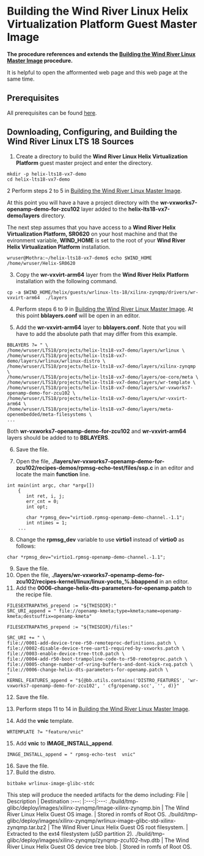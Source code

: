 # Building the Wind River Linux Helix Virtualization Platform Guest Master Image

**The procedure references and extends the [Building the Wind River Linux Master Image](https://github.com/Wind-River/wr-vxworks7-openamp-demo-for-zcu102/blob/master/BUILD-NATIVE.md) procedure.**

It is helpful to open the afformented web page and this web page at the same time.

## Prerequisites
All prerequisites can be found [here](https://github.com/Wind-River/wr-vxworks7-openamp-demo-for-zcu102).

## Downloading, Configuring, and Building the Wind River Linux LTS 18 Sources  

1. Create a directory to build the **Wind River Linux Helix Virtualization Platform** guest master project and enter the directory.   

```
mkdir -p helix-lts18-vx7-demo
cd helix-lts18-vx7-demo
```
2 Perform steps 2 to 5 in [Building the Wind River Linux Master Image](https://github.com/Wind-River/wr-vxworks7-openamp-demo-for-zcu102/blob/master/BUILD-NATIVE.md).

At this point you will have a have a project directory with the **wr-vxworks7-openamp-demo-for-zcu102** layer added to the **helix-lts18-vx7-demo/layers** directory. 

The next step assumes that you have access to a **Wind River Helix Virtualization Platform, SR0620** on your host machine and that the evironment variable, **WIND_HOME** is set to the root of your **Wind River Helix Virtualization Platform** installation.
```
wruser@Mothra:~/helix-lts18-vx7-demo$ echo $WIND_HOME
/home/wruser/Helix-SR0620
```

3. Copy the **wr-vxvirt-arm64** layer from the **Wind River Helix Platform** installation with the following command.
```
cp -a $WIND_HOME/helix/guests/wrlinux-lts-18/xilinx-zynqmp/drivers/wr-vxvirt-arm64  ./layers
```
4. Perform steps 6 to 9 in [Building the Wind River Linux Master Image](https://github.com/Wind-River/wr-vxworks7-openamp-demo-for-zcu102/blob/master/BUILD-NATIVE.md).
At this point **bblayers.conf** will be open in an editor.

5. Add the **wr-vxvirt-arm64** layer to **bblayers.conf**.
Note that you will have to add the absolute path that may differ from this example.
```
BBLAYERS ?= " \
/home/wruser/LTS18/projects/helix-lts18-vx7-demo/layers/wrlinux \
/home/wruser/LTS18/projects/helix-lts18-vx7-demo/layers/wrlinux/wrlinux-distro \
/home/wruser/LTS18/projects/helix-lts18-vx7-demo/layers/xilinx-zynqmp \
/home/wruser/LTS18/projects/helix-lts18-vx7-demo/layers/oe-core/meta \
/home/wruser/LTS18/projects/helix-lts18-vx7-demo/layers/wr-template \
/home/wruser/LTS18/projects/helix-lts18-vx7-demo/layers/wr-vxworks7-openamp-demo-for-zcu102 \
/home/wruser/LTS18/projects/helix-lts18-vx7-demo/layers/wr-vxvirt-arm64 \
/home/wruser/LTS18/projects/helix-lts18-vx7-demo/layers/meta-openembedded/meta-filesystems \
...
```

Both **wr-vxworks7-openamp-demo-for-zcu102** and **wr-vxvirt-arm64** layers should be added to to **BBLAYERS**.

6. Save the file.

7. Open the file, **./layers/wr-vxworks7-openamp-demo-for-zcu102/recipes-demos/rpmsg-echo-test/files/ssp.c** in an editor and locate the main **function** line.

```
int main(int argc, char *argv[])
    {
       int ret, i, j;
       err_cnt = 0;
       int opt;

       char *rpmsg_dev="virtio0.rpmsg-openamp-demo-channel.-1.1";
       int ntimes = 1;
    ...

```
8. Change the **rpmsg_dev** variable to use **virtio1** instead of **virtio0** as follows:
```
char *rpmsg_dev="virtio1.rpmsg-openamp-demo-channel.-1.1";
```
9. Save the file.
10. Open the file, **./layers/wr-vxworks7-openamp-demo-for-zcu102/recipes-kernel/linux/linux-yocto_%.bbappend** in an editor.
11. Add the **0006-change-helix-dts-parameters-for-openamp.patch** to the recipe file.
```
FILESEXTRAPATHS_prepend := "${THISDIR}:"
SRC_URI_append = " file://openamp-kmeta;type=kmeta;name=openamp-kmeta;destsuffix=openamp-kmeta"
            
FILESEXTRAPATHS_prepend := "${THISDIR}/files:"
            
SRC_URI += " \
file://0001-add-device-tree-r50-remoteproc-definitions.patch \
file://0002-disable-device-tree-uart1-required-by-vxworks.patch \
file://0003-enable-device-tree-ttc0.patch \
file://0004-add-r50-boot-trampoline-code-to-r50-remoteproc.patch \
file://0005-change-number-of-vring-buffers-and-dont-kick-rxq.patch \
file://0006-change-helix-dts-parameters-for-openamp.patch \
"
KERNEL_FEATURES_append = "${@bb.utils.contains('DISTRO_FEATURES', 'wr-vxworks7-openamp-demo-for-zcu102', ' cfg/openamp.scc', '', d)}"
```

12. Save the file.

13. Perform steps 11 to 14 in [Building the Wind River Linux Master Image](https://github.com/Wind-River/wr-vxworks7-openamp-demo-for-zcu102/blob/master/BUILD-NATIVE.md).
 
14. Add the **vnic** template.
```
WRTEMPLATE ?= "feature/vnic"
```
15. Add **vnic** to **IMAGE_INSTALL_append**.

```
IMAGE_INSTALL_append = " rpmsg-echo-test  vnic" 
```
16. Save the file.
17. Build the distro.
```
bitbake wrlinux-image-glibc-stdc
```
This step will produce the needed artifacts for the demo including:
File | Description | Destination
:---: |:---:|:---:
 ./build/tmp-glibc/deploy/images/xilinx-zynqmp/Image-xilinx-zynqmp.bin | The Wind River Linux Helix Guest OS image. | Stored in romfs of Root OS.
./build/tmp-glibc/deploy/images/xilinx-zynqmp/wrlinux-image-glibc-std-xilinx-zynqmp.tar.bz2 | The Wind River Linux Helix Guest OS root filesystem. | Extracted to the ext4 filestystem (uSD partition 2).
 ./build/tmp-glibc/deploy/images/xilinx-zynqmp/zynqmp-zcu102-hvp.dtb |	The Wind River Linux Helix Guest OS device tree blob. |	Stored in romfs of Root OS.

